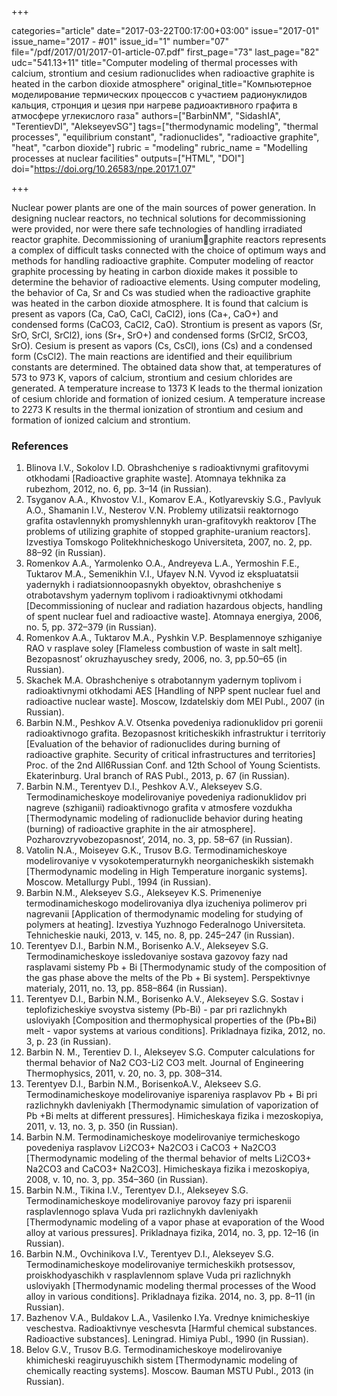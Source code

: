 +++

categories="article"
date="2017-03-22T00:17:00+03:00"
issue="2017-01"
issue_name="2017 - #01"
issue_id="1"
number="07"
file="/pdf/2017/01/2017-01-article-07.pdf"
first_page="73"
last_page="82"
udc="541.13+11"
title="Computer modeling of thermal processes with calcium, strontium and cesium radionuclides when radioactive graphite is heated in the carbon dioxide atmosphere"
original_title="Компьютерное моделирование термических процессов с участием радионуклидов кальция, стронция и цезия при нагреве радиоактивного графита в атмосфере углекислого газа"
authors=["BarbinNM", "SidashIA", "TerentievDI", "AlekseyevSG"]
tags=["thermodynamic modeling", "thermal processes", "equilibrium constant", "radionuclides", "radioactive graphite", "heat", "carbon dioxide"]
rubric = "modeling"
rubric_name = "Modelling processes at nuclear facilities"
outputs=["HTML", "DOI"]
doi="https://doi.org/10.26583/npe.2017.1.07"

+++

Nuclear power plants are one of the main sources of power generation. In designing nuclear reactors, no technical solutions for decommissioning were provided, nor were there safe technologies of handling irradiated reactor graphite. Decommissioning of uraniumgraphite reactors represents a complex of difficult tasks connected with the choice of optimum ways and methods for handling radioactive graphite. Computer modeling of reactor graphite processing by heating in carbon dioxide makes it possible to determine the behavior of radioactive elements. Using computer modeling, the behavior of Ca, Sr and Cs was studied when the radioactive graphite was heated in the carbon dioxide atmosphere. It is found that calcium is present as vapors (Ca, CaO, CaCl, CaCl2), ions (Ca+, CaO+) and condensed forms (CaCO3, CaCl2, CaO). Strontium is present as vapors (Sr, SrO, SrCl, SrCl2), ions (Sr+, SrO+) and condensed forms (SrCl2, SrCO3, SrO). Cesium is present as vapors (Cs, CsCl), ions (Cs) and a condensed form (CsCl2). The main reactions are identified and their equilibrium constants are determined. The obtained data show that, at temperatures of 573 to 973 K, vapors of calcium, strontium and cesium chlorides are generated. A temperature increase to 1373 K leads to the thermal ionization of cesium chloride and formation of ionized cesium. A temperature increase to 2273 K results in the thermal ionization of strontium and cesium and formation of ionized calcium and strontium.

### References

1. Blinova I.V., Sokolov I.D. Obrashcheniye s radioaktivnymi grafitovymi otkhodami [Radioactive graphite waste]. Atomnaya tekhnika za rubezhom, 2012, no. 6, pp. 3–14 (in Russian).
2. Tsyganov А.А., Khvostov V.I., Komarov Е.А., Kotlyarevskiy S.G., Pavlyuk А.О., Shamanin I.V., Nesterov V.N. Problemy utilizatsii reaktornogo grafita ostavlennykh promyshlennykh uran-grafitovykh reaktorov [The problems of utilizing graphite of stopped graphite-uranium reactors]. Izvestiya Tomskogo Politekhnicheskogo Universiteta, 2007, no. 2, pp. 88–92 (in Russian).
3. Romenkov A.A., Yarmolenko O.A., Andreyeva L.A., Yermoshin F.E., Tuktarov M.A., Semenikhin V.I., Ufayev N.N. Vyvod iz ekspluatatsii yadernykh i radiatsionnoopasnykh obyektov, obrashcheniye s otrabotavshym yadernym toplivom i radioaktivnymi otkhodami [Decommissioning of nuclear and radiation hazardous objects, handling of spent nuclear fuel and radioactive waste]. Atomnaya energiya, 2006, no. 5, pp. 372–379 (in Russian).
4. Romenkov A.A., Tuktarov M.A., Pyshkin V.P. Besplamennoye szhiganiye RAO v rasplave soley [Flameless combustion of waste in salt melt]. Bezopasnost’ okruzhayuschey sredy, 2006, no. 3, pp.50–65 (in Russian).
5. Skachek M.A. Obrashcheniye s otrabotannym yadernym toplivom i radioaktivnymi otkhodami AES [Handling of NPP spent nuclear fuel and radioactive nuclear waste]. Moscow, Izdatelskiy dom MEI Publ., 2007 (in Russian).
6. Barbin N.M., Peshkov A.V. Otsenka povedeniya radionuklidov pri gorenii radioaktivnogo grafita. Bezopasnost kriticheskikh infrastruktur i territoriy [Evaluation of the behavior of radionuclides during burning of radioactive graphite. Security of critical infrastructures and territories] Proc. of the 2nd All6Russian Conf. and 12th School of Young Scientists. Ekaterinburg. Ural branch of RAS Publ., 2013, p. 67 (in Russian).
7. Barbin N.M., Terentyev D.I., Peshkov A.V., Alekseyev S.G. Termodinamicheskoye modelirovaniye povedeniya radionuklidov pri nagreve (szhiganii) radioaktivnogo grafita v atmosfere vozdukha [Thermodynamic modeling of radionuclide behavior during heating (burning) of radioactive graphite in the air atmosphere]. Pozharovzryvobezopasnost’, 2014, no. 3, pp. 58–67 (in Russian).
8. Vatolin N.A., Moiseyev G.K., Trusov B.G. Termodinamicheskoye modelirovaniye v vysokotemperaturnykh neorganicheskikh sistemakh [Thermodynamic modeling in High Temperature inorganic systems]. Moscow. Metallurgy Publ., 1994 (in Russian).
9. Barbin N.M., Alekseyev S.G., Alekseyev K.S. Primeneniye termodinamicheskogo modelirovaniya dlya izucheniya polimerov pri nagrevanii [Application of thermodynamic modeling for studying of polymers at heating]. Izvestiya Yuzhnogo Federalnogo Universiteta. Tehnicheskie nauki, 2013, v. 145, no. 8, pp. 245–247 (in Russian).
10. Terentyev D.I., Barbin N.M., Borisenko A.V., Alekseyev S.G. Termodinamicheskoye issledovaniye sostava gazovoy fazy nad rasplavami sistemy Pb + Bi [Thermodynamic study of the composition of the gas phase above the melts of the Pb + Bi system]. Perspektivnye materialy, 2011, no. 13, pp. 858–864 (in Russian).
11. Terentyev D.I., Barbin N.M., Borisenko A.V., Alekseyev S.G. Sostav i teplofizicheskiye svoystva sistemy (Pb-Bi) - par pri razlichnykh usloviyakh [Composition and thermophysical properties of the (Pb+Bi) melt - vapor systems at various conditions]. Prikladnaya fizika, 2012, no. 3, p. 23 (in Russian).
12. Barbin N. M., Terentiev D. I., Alekseyev S.G. Computer calculations for thermal behavior of Na2 CO3-Li2 CO3 melt. Journal of Engineering Thermophysics, 2011, v. 20, no. 3, pp. 308–314.
13. Terentyev D.I., Barbin N.M., BorisenkoA.V., Alekseev S.G. Termodinamicheskoye modelirovaniye ispareniya rasplavov Pb + Bi pri razlichnykh davleniyakh [Thermodynamic simulation of vaporization of Pb +Bi melts at different pressures]. Himicheskaya fizika i mezoskopiya, 2011, v. 13, no. 3, p. 350 (in Russian).
14. Barbin N.M. Termodinamicheskoye modelirovaniye termicheskogo povedeniya rasplavov Li2CO3+ Na2CO3 i CaCO3 + Na2CO3 [Thermodynamic modeling of the thermal behavior of melts Li2CO3+ Na2CO3 and CaCO3+ Na2CO3]. Himicheskaya fizika i mezoskopiya, 2008, v. 10, no. 3, pp. 354–360 (in Russian).
15. Barbin N.M., Tikina I.V., Terentyev D.I., Alekseyev S.G. Termodinamicheskoye modelirovaniye parovoy fazy pri isparenii rasplavlennogo splava Vuda pri razlichnykh davleniyakh [Thermodynamic modeling of a vapor phase at evaporation of the Wood alloy at various pressures]. Prikladnaya fizika, 2014, no. 3, pp. 12–16 (in Russian).
16. Barbin N.M., Ovchinikova I.V., Terentyev D.I., Alekseyev S.G. Termodinamicheskoye modelirovaniye termicheskikh protsessov, proiskhodyaschikh v rasplavlennom splave Vuda pri razlichnykh usloviyakh [Thermodynamic modeling thermal processes of the Wood alloy in various conditions]. Prikladnaya fizika. 2014, no. 3, pp. 8–11 (in Russian).
17. Bazhenov V.A., Buldakov L.A., Vasilenko I.Ya. Vrednye knimicheskiye veschestva. Radioaktivnye veschesvta [Harmful chemical substances. Radioactive substances]. Leningrad. Himiya Publ., 1990 (in Russian).
18. Belov G.V., Trusov B.G. Termodinamicheskoye modelirovaniye khimicheski reagiruyuschikh sistem [Thermodynamic modeling of chemically reacting systems]. Moscow. Bauman MSTU Publ., 2013 (in Russian).